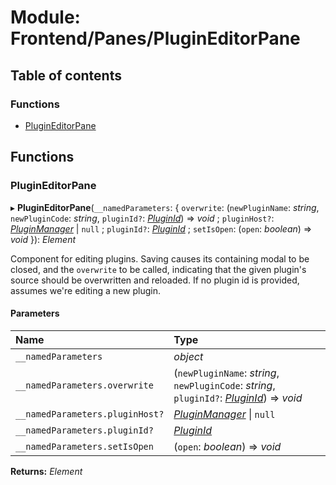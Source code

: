 # Module: Frontend/Panes/PluginEditorPane

## Table of contents

### Functions

- [PluginEditorPane](frontend_panes_plugineditorpane.md#plugineditorpane)

## Functions

### PluginEditorPane

▸ **PluginEditorPane**(`__namedParameters`: { `overwrite`: (`newPluginName`: _string_, `newPluginCode`: _string_, `pluginId?`: [_PluginId_](backend_plugins_serializedplugin.md#pluginid)) => _void_ ; `pluginHost?`: [_PluginManager_](../classes/backend_gamelogic_pluginmanager.pluginmanager.md) \| `null` ; `pluginId?`: [_PluginId_](backend_plugins_serializedplugin.md#pluginid) ; `setIsOpen`: (`open`: _boolean_) => _void_ }): _Element_

Component for editing plugins. Saving causes its containing modal
to be closed, and the `overwrite` to be called, indicating that the
given plugin's source should be overwritten and reloaded. If no
plugin id is provided, assumes we're editing a new plugin.

#### Parameters

| Name                            | Type                                                                                                                                      |
| :------------------------------ | :---------------------------------------------------------------------------------------------------------------------------------------- |
| `__namedParameters`             | _object_                                                                                                                                  |
| `__namedParameters.overwrite`   | (`newPluginName`: _string_, `newPluginCode`: _string_, `pluginId?`: [_PluginId_](backend_plugins_serializedplugin.md#pluginid)) => _void_ |
| `__namedParameters.pluginHost?` | [_PluginManager_](../classes/backend_gamelogic_pluginmanager.pluginmanager.md) \| `null`                                                  |
| `__namedParameters.pluginId?`   | [_PluginId_](backend_plugins_serializedplugin.md#pluginid)                                                                                |
| `__namedParameters.setIsOpen`   | (`open`: _boolean_) => _void_                                                                                                             |

**Returns:** _Element_
